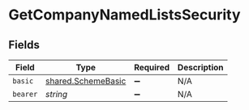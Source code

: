 # GetCompanyNamedListsSecurity


## Fields

| Field                                                           | Type                                                            | Required                                                        | Description                                                     |
| --------------------------------------------------------------- | --------------------------------------------------------------- | --------------------------------------------------------------- | --------------------------------------------------------------- |
| `basic`                                                         | [shared.SchemeBasic](../../../sdk/models/shared/schemebasic.md) | :heavy_minus_sign:                                              | N/A                                                             |
| `bearer`                                                        | *string*                                                        | :heavy_minus_sign:                                              | N/A                                                             |